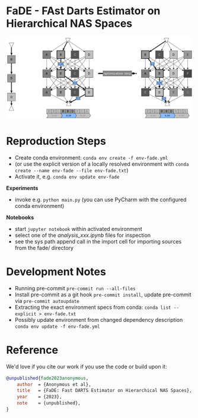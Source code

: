 # FaDE - FAst Darts Estimator on Hierarchical NAS Spaces
![FAst Darts Estimator on Hierarchical NAS Spaces](res/fade.png)


# Reproduction Steps
- Create conda environment: ``conda env create -f env-fade.yml``
- (or use the explicit version of a locally resolved environment with ``conda create --name env-fade --file env-fade.txt``)
- Activate it, e.g. ``conda env update env-fade``

**Experiments**
- invoke e.g. ``python main.py`` (you can use PyCharm with the configured conda environment)

**Notebooks**
- start ``jupyter notebook`` within activated environment
- select one of the *analysis_xxx.ipynb* files for inspection
- see the sys path append call in the import cell for importing sources from the fade/ directory


# Development Notes
- Running pre-commit ``pre-commit run --all-files``
- Install pre-commit as a git hook ``pre-commit install``, update pre-commit via ``pre-commit autoupdate``
- Extracting the exact environment specs from conda: ``conda list --explicit > env-fade.txt``
- Possibly update environment from changed dependency description ``conda env update -f env-fade.yml``


# Reference
We'd love if you cite our work if you use the code or build upon it:
```bibtex
@unpublished{fade2023anonymous,
    author  = {Anonymous et al},
    title   = {FaDE: Fast DARTS Estimator on Hierarchical NAS Spaces},
    year    = {2023},
    note    = {unpublished},
}
```

